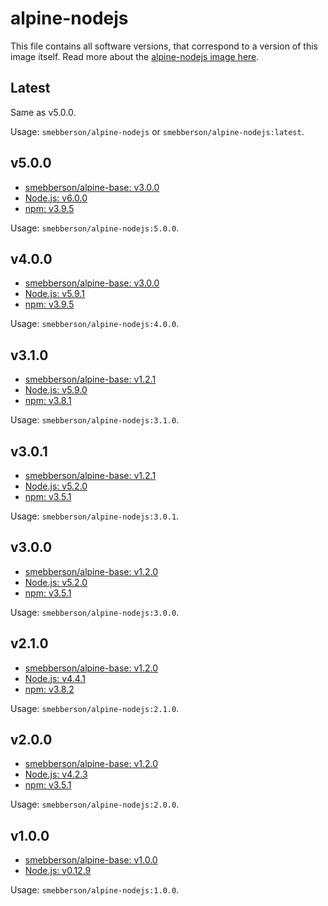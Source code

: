 # alpine-nodejs

This file contains all software versions, that correspond to a version of this image itself. Read more about the [alpine-nodejs image here][alpinenodejs].

## Latest

Same as v5.0.0.

Usage: `smebberson/alpine-nodejs` or `smebberson/alpine-nodejs:latest`.

## v5.0.0

- [smebberson/alpine-base: v3.0.0][smebbersonalpinebase300]
- [Node.js: v6.0.0][nodejs]
- [npm: v3.9.5][npm]

Usage: `smebberson/alpine-nodejs:5.0.0`.

## v4.0.0

- [smebberson/alpine-base: v3.0.0][smebbersonalpinebase300]
- [Node.js: v5.9.1][nodejs]
- [npm: v3.9.5][npm]

Usage: `smebberson/alpine-nodejs:4.0.0`.

## v3.1.0

- [smebberson/alpine-base: v1.2.1][smebbersonalpinebase120]
- [Node.js: v5.9.0][nodejs]
- [npm: v3.8.1][npm]

Usage: `smebberson/alpine-nodejs:3.1.0`.

## v3.0.1

- [smebberson/alpine-base: v1.2.1][smebbersonalpinebase120]
- [Node.js: v5.2.0][nodejs]
- [npm: v3.5.1][npm]

Usage: `smebberson/alpine-nodejs:3.0.1`.

## v3.0.0

- [smebberson/alpine-base: v1.2.0][smebbersonalpinebase120]
- [Node.js: v5.2.0][nodejs]
- [npm: v3.5.1][npm]

Usage: `smebberson/alpine-nodejs:3.0.0`.

## v2.1.0

- [smebberson/alpine-base: v1.2.0][smebbersonalpinebase120]
- [Node.js: v4.4.1][nodejs]
- [npm: v3.8.2][npm]

Usage: `smebberson/alpine-nodejs:2.1.0`.

## v2.0.0

- [smebberson/alpine-base: v1.2.0][smebbersonalpinebase120]
- [Node.js: v4.2.3][nodejs]
- [npm: v3.5.1][npm]

Usage: `smebberson/alpine-nodejs:2.0.0`.

## v1.0.0

- [smebberson/alpine-base: v1.0.0][smebbersonalpinebase100]
- [Node.js: v0.12.9][nodejs]

Usage: `smebberson/alpine-nodejs:1.0.0`.

[nginx]: http://nginx.org/
[nodejs]: https://nodejs.org/en/
[npm]: https://www.npmjs.com/
[smebbersonalpinebase300]: https://github.com/smebberson/docker-alpine/tree/alpine-base-v3.0.0/alpine-base
[smebbersonalpinebase120]: https://github.com/smebberson/docker-alpine/tree/alpine-base-v1.2.0/alpine-base
[smebbersonalpinebase100]: https://github.com/smebberson/docker-alpine/tree/alpine-base-v1.0.0/alpine-base
[alpinenodejs]: https://github.com/smebberson/docker-alpine/tree/master/alpine-nodejs
